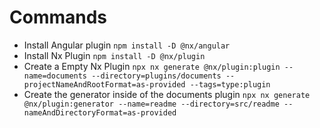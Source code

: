 # Commands

- Install Angular plugin `npm install -D @nx/angular`
- Install Nx Plugin `npm install -D @nx/plugin`
- Create a Empty Nx Plugin `npx nx generate @nx/plugin:plugin --name=documents --directory=plugins/documents --projectNameAndRootFormat=as-provided --tags=type:plugin`
- Create the generator inside of the documents plugin `npx nx generate @nx/plugin:generator --name=readme --directory=src/readme --nameAndDirectoryFormat=as-provided`

